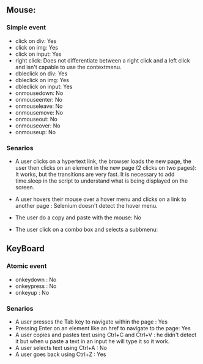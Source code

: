 ## Mouse:

### Simple event
* click on div: Yes
* click on img: Yes
* click on input: Yes
* right click: Does not differentiate between a right click and a left click and isn't capable to use the contextmenu.
* dbleclick on div: Yes
* dbleclick on img: Yes
* dbleclick on input: Yes
* onmousedown: No
* onmouseenter: No
* onmouseleave: No
* onmousemove: No
* onmouseout: No
* onmouseover: No
* onmouseup: No

### Senarios
* A user clicks on a hypertext link, the browser loads the new page, the user then clicks on an element in the new page (2 clicks on two pages):    It works, but the transitions are very fast. It is necessary to add time.sleep in the script to understand what is being displayed on the screen.

* A user hovers their mouse over a hover menu and clicks on a link to another page : Selenium doesn't detect the hover menu.

* The user do a copy and paste with the mouse: No 

* The user click on a combo box and selects a subbmenu:

## KeyBoard

### Atomic event
* onkeydown	: No
* onkeypress : No
* onkeyup : No	

### Senarios
* A user presses the Tab key to navigate within the page : Yes
* Pressing Enter on an element like an href to navigate to the page: Yes
* A user copies and pastes text using Ctrl+C and Ctrl+V : he didn't detect it but when u paste a text in an input he will type it so it work.
* A user selects text using Ctrl+A : No
* A user goes back using Ctrl+Z : Yes